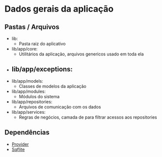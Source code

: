# Dados gerais da aplicação

## Pastas / Arquivos
- lib:
    - Pasta raiz do aplicativo
- lib/app/core:
    - Utilitários da aplicação, arquivos genericos usado em toda ela
- lib/app/exceptions:
    - 
- lib/app/models:
    - Classes de modelos da aplicação
- lib/app/modules:
    - Módulos do sistema
- lib/app/repositories:
    - Arquivos de comunicação com os dados
- lib/app/services:
    - Regras de negócios, camada de para filtrar acessos aos repositories

## Dependências

- [Provider](../../../../Dependencias/Provider.md)
- [Sqflite](../../../../Dependencias/Rest-RestFull/SqfLite.md)